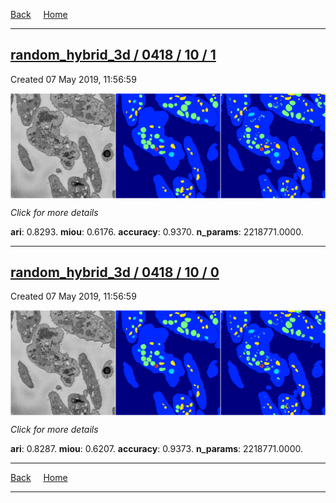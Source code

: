 
[Back](..)&nbsp;&nbsp;&nbsp;&nbsp;&nbsp;[Home](https://leapmanlab.github.io/snapshots)

---

<div class="summary"><a href="1"><h2>random_hybrid_3d / 0418 / 10 / 1</h2></a><p>Created 07 May 2019, 11:56:59
</p><a href="1"><img src="1/media/summary.png" align="center"></a><p>
<i>Click for more details</i>
</p></div>

**ari**: 0.8293. **miou**: 0.6176. **accuracy**: 0.9370. **n_params**: 2218771.0000. 

---

<div class="summary"><a href="0"><h2>random_hybrid_3d / 0418 / 10 / 0</h2></a><p>Created 07 May 2019, 11:56:59
</p><a href="0"><img src="0/media/summary.png" align="center"></a><p>
<i>Click for more details</i>
</p></div>

**ari**: 0.8287. **miou**: 0.6207. **accuracy**: 0.9373. **n_params**: 2218771.0000. 

---

[Back](..)&nbsp;&nbsp;&nbsp;&nbsp;&nbsp;[Home](https://leapmanlab.github.io/snapshots)

---